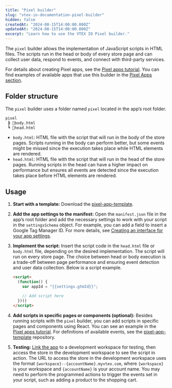 ```yaml
---
title: "Pixel builder"
slug: "vtex-io-documentation-pixel-builder"
hidden: false
createdAt: "2024-08-15T14:00:00.000Z"
updatedAt: "2024-08-15T14:00:00.000Z"
excerpt: "Learn how to use the VTEX IO Pixel builder."
---
```

The `pixel` builder allows the implementation of JavaScript scripts in HTML files. The scripts run in the head or body of every store page and can collect user data, respond to events, and connect with third-party services.

For details about creating Pixel apps, see the [Pixel apps tutorial](https://developers.vtex.com/docs/guides/vtex-io-documentation-1-developnativeintegrationswithpixelapps). You can find examples of available apps that use this builder in the [Pixel Apps section](https://developers.vtex.com/docs/guides/pixel-apps).

## Folder structure

The `pixel` builder uses a folder named `pixel` located in the app’s root folder. 

```txt
pixel
 ┣ 📄body.html
 ┗ 📄head.html
```

- `body.html`: HTML file with the script that will run in the body of the store pages. Scripts running in the body can perform better, but some events might be missed since the execution takes place while HTML elements are rendered. 
- `head.html`: HTML file with the script that will run in the head of the store pages. Running scripts in the head can have a higher impact on performance but ensures all events are detected since the execution takes place before HTML elements are rendered.

## Usage

1. **Start with a template:** Download the [pixel-app-template](https://github.com/vtex-apps/pixel-app-template/). 
2. **Add the app settings to the manifest:** Open the `manifest.json` file in the app’s root folder and add the necessary settings to work with your script in the `settingsSchema` object. For example, you can add a field to insert a Google Tag Manager ID. For more details, see [Creating an interface for your app settings](https://developers.vtex.com/docs/guides/vtex-io-documentation-creating-an-interface-for-your-app-settings).
3. **Implement the script:** Insert the script code in the `head.html` file or `body.html` file, depending on the desired implementation. The script will run on every store page. The choice between head or body execution is a trade-off between page performance and ensuring event detection and user data collection. Below is a script example. 

    ```html
    <script>
      (function() {
        var appId = "{{settings.gtmId}}";

        // Add script here
      })()
    </script>
    ```

4. **Add scripts in specific pages or components (optional):** Besides running scripts with the `pixel` builder, you can add scripts in specific pages and components using React. You can see an example in the [Pixel apps tutorial](https://developers.vtex.com/docs/guides/vtex-io-documentation-6-listeningtostoreevents). For definitions of available events, see the [pixel-app-template](https://github.com/vtex-apps/pixel-app-template/blob/master/react/typings/events.d.ts) repository. 
5. **Testing:** [Link the app](https://developers.vtex.com/docs/guides/vtex-io-documentation-linking-an-app) to a development workspace for testing, then access the store in the development workspace to see the script in action. The URL to access the store in the development workspace uses the format `{workspace}--{accountName}.myvtex.com`, where `{workspace}` is your workspace and `{accountName}` is your account name. You may need to perform the programmed actions to trigger the events set in your script, such as adding a product to the shopping cart.
